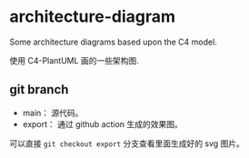 # architecture-diagram

Some architecture diagrams based upon the C4 model.

使用 C4-PlantUML 画的一些架构图.

## git branch

- main： 源代码。
- export： 通过 github action 生成的效果图。

可以直接 `git checkout export` 分支查看里面生成好的 svg 图片。
